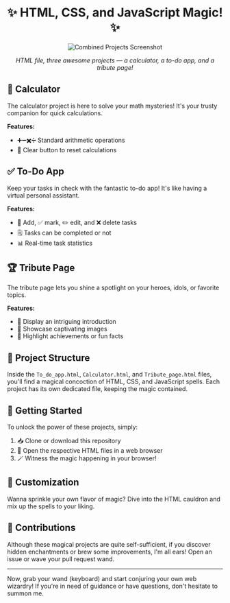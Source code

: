 <h1 align="center">✨ HTML, CSS, and JavaScript Magic! ✨</h1>

<p align="center">
  <img src="your_combined_projects_screenshot.png" alt="Combined Projects Screenshot">
</p>

<p align="center">
  <em>HTML file, three awesome projects — a calculator, a to-do app, and a tribute page!</em>
</p>

## 🧮 Calculator

The calculator project is here to solve your math mysteries! It's your trusty companion for quick calculations.

**Features:**
- ➕➖✖️➗ Standard arithmetic operations
- 🔄 Clear button to reset calculations

## ✅ To-Do App

Keep your tasks in check with the fantastic to-do app! It's like having a virtual personal assistant.

**Features:**
- 📝 Add, ✅ mark, ✏️ edit, and ❌ delete tasks
- 🗒️ Tasks can be completed or not
- 📊 Real-time task statistics

## 🏆 Tribute Page

The tribute page lets you shine a spotlight on your heroes, idols, or favorite topics.

**Features:**
- 📜 Display an intriguing introduction
- 📸 Showcase captivating images
- 🏅 Highlight achievements or fun facts

## 📁 Project Structure

Inside the `To_do_app.html`, `Calculator.html`, and `Tribute_page.html` files, you'll find a magical concoction of HTML, CSS, and JavaScript spells. Each project has its own dedicated file, keeping the magic contained.

## 🚀 Getting Started

To unlock the power of these projects, simply:
1. 📥 Clone or download this repository
2. 👀 Open the respective HTML files in a web browser
3. 🪄 Witness the magic happening in your browser!

## 🎨 Customization

Wanna sprinkle your own flavor of magic? Dive into the HTML cauldron and mix up the spells to your liking.

## 🎩 Contributions

Although these magical projects are quite self-sufficient, if you discover hidden enchantments or brew some improvements, I'm all ears! Open an issue or wave your pull request wand.

---

Now, grab your wand (keyboard) and start conjuring your own web wizardry! If you're in need of guidance or have questions, don't hesitate to summon me.
